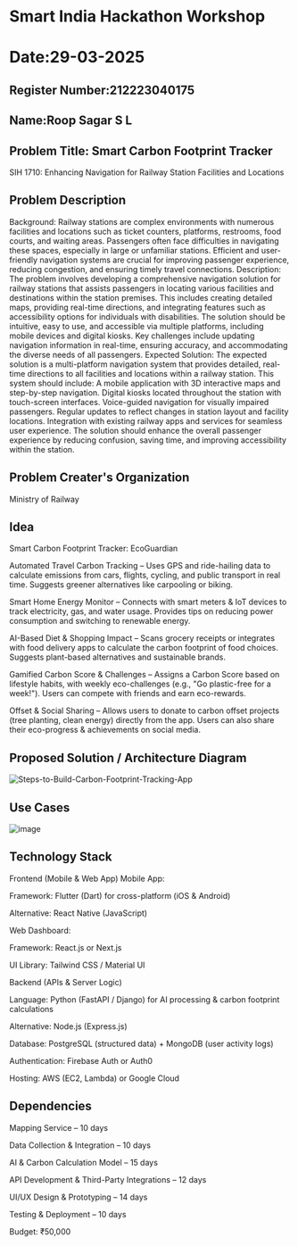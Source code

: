 # Smart India Hackathon Workshop
# Date:29-03-2025
## Register Number:212223040175
## Name:Roop Sagar S L
## Problem Title: Smart Carbon Footprint Tracker
SIH 1710: Enhancing Navigation for Railway Station Facilities and Locations
## Problem Description
Background: Railway stations are complex environments with numerous facilities and locations such as ticket counters, platforms, restrooms, food courts, and waiting areas. Passengers often face difficulties in navigating these spaces, especially in large or unfamiliar stations. Efficient and user-friendly navigation systems are crucial for improving passenger experience, reducing congestion, and ensuring timely travel connections. Description: The problem involves developing a comprehensive navigation solution for railway stations that assists passengers in locating various facilities and destinations within the station premises. This includes creating detailed maps, providing real-time directions, and integrating features such as accessibility options for individuals with disabilities. The solution should be intuitive, easy to use, and accessible via multiple platforms, including mobile devices and digital kiosks. Key challenges include updating navigation information in real-time, ensuring accuracy, and accommodating the diverse needs of all passengers. Expected Solution: The expected solution is a multi-platform navigation system that provides detailed, real-time directions to all facilities and locations within a railway station. This system should include: A mobile application with 3D interactive maps and step-by-step navigation. Digital kiosks located throughout the station with touch-screen interfaces. Voice-guided navigation for visually impaired passengers. Regular updates to reflect changes in station layout and facility locations. Integration with existing railway apps and services for seamless user experience. The solution should enhance the overall passenger experience by reducing confusion, saving time, and improving accessibility within the station.

## Problem Creater's Organization
Ministry of Railway

## Idea
 Smart Carbon Footprint Tracker: EcoGuardian
 
Automated Travel Carbon Tracking – Uses GPS and ride-hailing data to calculate emissions from cars, flights, cycling, and public transport in real time. Suggests greener alternatives like carpooling or biking.

Smart Home Energy Monitor – Connects with smart meters & IoT devices to track electricity, gas, and water usage. Provides tips on reducing power consumption and switching to renewable energy.

AI-Based Diet & Shopping Impact – Scans grocery receipts or integrates with food delivery apps to calculate the carbon footprint of food choices. Suggests plant-based alternatives and sustainable brands.

Gamified Carbon Score & Challenges – Assigns a Carbon Score based on lifestyle habits, with weekly eco-challenges (e.g., "Go plastic-free for a week!"). Users can compete with friends and earn eco-rewards.

Offset & Social Sharing – Allows users to donate to carbon offset projects (tree planting, clean energy) directly from the app. Users can also share their eco-progress & achievements on social media.


## Proposed Solution / Architecture Diagram
![Steps-to-Build-Carbon-Footprint-Tracking-App](https://github.com/user-attachments/assets/dfa50a6d-3114-4d41-8504-a1d5ea24a2f0)



## Use Cases
![image](https://github.com/user-attachments/assets/c62477d9-b4b7-467c-9112-98b5fd0b402e)


## Technology Stack
Frontend (Mobile & Web App)
Mobile App:

Framework: Flutter (Dart)  for cross-platform (iOS & Android)

Alternative: React Native (JavaScript)

Web Dashboard:

Framework: React.js or Next.js

UI Library: Tailwind CSS / Material UI

 Backend (APIs & Server Logic)
 
Language: Python (FastAPI / Django) for AI processing & carbon footprint calculations

Alternative: Node.js (Express.js)

Database: PostgreSQL (structured data) + MongoDB (user activity logs)

Authentication: Firebase Auth or Auth0

Hosting: AWS (EC2, Lambda) or Google Cloud



## Dependencies

Mapping Service – 10 days

Data Collection & Integration – 10 days

AI & Carbon Calculation Model – 15 days

API Development & Third-Party Integrations – 12 days

UI/UX Design & Prototyping – 14 days

Testing & Deployment – 10 days

Budget: ₹50,000

